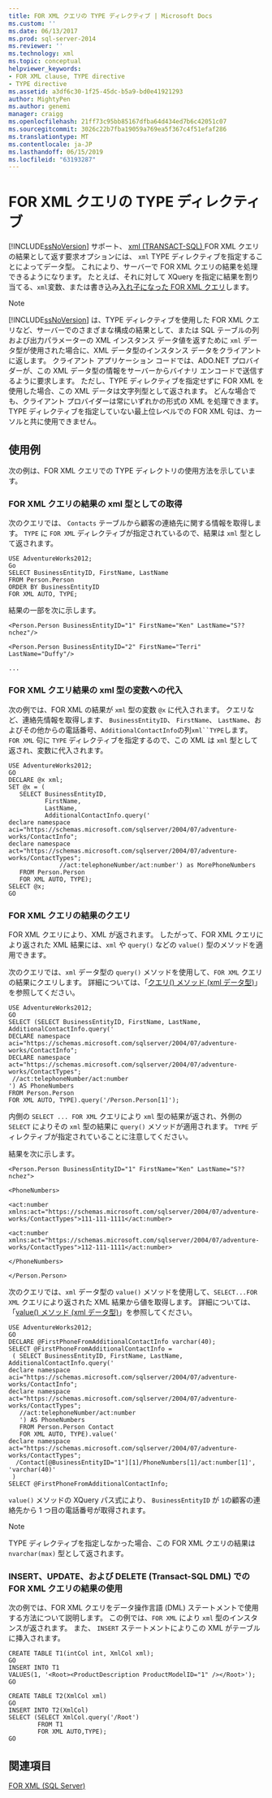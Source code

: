 ```yaml
---
title: FOR XML クエリの TYPE ディレクティブ | Microsoft Docs
ms.custom: ''
ms.date: 06/13/2017
ms.prod: sql-server-2014
ms.reviewer: ''
ms.technology: xml
ms.topic: conceptual
helpviewer_keywords:
- FOR XML clause, TYPE directive
- TYPE directive
ms.assetid: a3df6c30-1f25-45dc-b5a9-bd0e41921293
author: MightyPen
ms.author: genemi
manager: craigg
ms.openlocfilehash: 21ff73c95bb85167dfba64d434ed7b6c42051c07
ms.sourcegitcommit: 3026c22b7fba19059a769ea5f367c4f51efaf286
ms.translationtype: MT
ms.contentlocale: ja-JP
ms.lasthandoff: 06/15/2019
ms.locfileid: "63193287"
---
```

# <a name="type-directive-in-for-xml-queries"></a>FOR XML クエリの TYPE ディレクティブ
  [!INCLUDE[ssNoVersion](../../includes/ssnoversion-md.md)] サポート、 [xml &#40;TRANSACT-SQL&#41; ](/sql/t-sql/xml/xml-transact-sql) FOR XML クエリの結果として返す要求オプションには、 `xml` TYPE ディレクティブを指定することによってデータ型。 これにより、サーバーで FOR XML クエリの結果を処理できるようになります。 たとえば、それに対して XQuery を指定に結果を割り当てる、`xml`変数、または書き込み[入れ子になった FOR XML クエリ](use-nested-for-xml-queries.md)します。  
  
> [!NOTE]  
>  [!INCLUDE[ssNoVersion](../../includes/ssnoversion-md.md)] は、TYPE ディレクティブを使用した FOR XML クエリなど、サーバーでのさまざまな構成の結果として、または SQL テーブルの列および出力パラメーターの XML インスタンス データ値を返すために `xml` データ型が使用された場合に、XML データ型のインスタンス データをクライアントに返します。 クライアント アプリケーション コードでは、ADO.NET プロバイダーが、この XML データ型の情報をサーバーからバイナリ エンコードで送信するように要求します。 ただし、TYPE ディレクティブを指定せずに FOR XML を使用した場合、この XML データは文字列型として返されます。 どんな場合でも、クライアント プロバイダーは常にいずれかの形式の XML を処理できます。 TYPE ディレクティブを指定していない最上位レベルでの FOR XML 句は、カーソルと共に使用できません。  
  
## <a name="examples"></a>使用例  
 次の例は、FOR XML クエリでの TYPE ディレクトリの使用方法を示しています。  
  
### <a name="retrieving-for-xml-query-results-as-xml-type"></a>FOR XML クエリの結果の xml 型としての取得  
 次のクエリでは、 `Contacts` テーブルから顧客の連絡先に関する情報を取得します。 `TYPE` に `FOR XML` ディレクティブが指定されているので、結果は `xml` 型として返されます。  
  
```  
USE AdventureWorks2012;  
Go  
SELECT BusinessEntityID, FirstName, LastName  
FROM Person.Person  
ORDER BY BusinessEntityID  
FOR XML AUTO, TYPE;  
```  
  
 結果の一部を次に示します。  
  
 `<Person.Person BusinessEntityID="1" FirstName="Ken" LastName="S??nchez"/>`  
  
 `<Person.Person BusinessEntityID="2" FirstName="Terri" LastName="Duffy"/>`  
  
 `...`  
  
### <a name="assigning-for-xml-query-results-to-an-xml-type-variable"></a>FOR XML クエリ結果の xml 型の変数への代入  
 次の例では、FOR XML の結果が `xml` 型の変数 `@x` に代入されます。 クエリなど、連絡先情報を取得します、 `BusinessEntityID`、 `FirstName`、 `LastName`、およびその他からの電話番号、`AdditionalContactInfo`の列`xml``TYPE`します。 `FOR XML` 句に `TYPE` ディレクティブを指定するので、この XML は `xml` 型として返され、変数に代入されます。  
  
```  
USE AdventureWorks2012;  
GO  
DECLARE @x xml;  
SET @x = (  
   SELECT BusinessEntityID,   
          FirstName,   
          LastName,   
          AdditionalContactInfo.query('  
declare namespace aci="https://schemas.microsoft.com/sqlserver/2004/07/adventure-works/ContactInfo";  
declare namespace act="https://schemas.microsoft.com/sqlserver/2004/07/adventure-works/ContactTypes";  
              //act:telephoneNumber/act:number') as MorePhoneNumbers  
   FROM Person.Person  
   FOR XML AUTO, TYPE);  
SELECT @x;  
GO  
```  
  
### <a name="querying-results-of-a-for-xml-query"></a>FOR XML クエリの結果のクエリ  
 FOR XML クエリにより、XML が返されます。 したがって、FOR XML クエリにより返された XML 結果には、`xml` や `query()` などの `value()` 型のメソッドを適用できます。  
  
 次のクエリでは、`xml` データ型の `query()` メソッドを使用して、`FOR XML` クエリの結果にクエリします。 詳細については、「[クエリ&#40;&#41; メソッド &#40;xml データ型&#41;](/sql/t-sql/xml/query-method-xml-data-type)」を参照してください。  
  
```  
USE AdventureWorks2012;  
GO  
SELECT (SELECT BusinessEntityID, FirstName, LastName, AdditionalContactInfo.query('  
DECLARE namespace aci="https://schemas.microsoft.com/sqlserver/2004/07/adventure-works/ContactInfo";  
DECLARE namespace act="https://schemas.microsoft.com/sqlserver/2004/07/adventure-works/ContactTypes";  
 //act:telephoneNumber/act:number  
') AS PhoneNumbers  
FROM Person.Person  
FOR XML AUTO, TYPE).query('/Person.Person[1]');  
```  
  
 内側の `SELECT ... FOR XML` クエリにより `xml` 型の結果が返され、外側の `SELECT` によりその `xml` 型の結果に `query()` メソッドが適用されます。 `TYPE` ディレクティブが指定されていることに注意してください。  
  
 結果を次に示します。  
  
 `<Person.Person BusinessEntityID="1" FirstName="Ken" LastName="S??nchez">`  
  
 `<PhoneNumbers>`  
  
 `<act:number xmlns:act="https://schemas.microsoft.com/sqlserver/2004/07/adventure-works/ContactTypes">111-111-1111</act:number>`  
  
 `<act:number xmlns:act="https://schemas.microsoft.com/sqlserver/2004/07/adventure-works/ContactTypes">112-111-1111</act:number>`  
  
 `</PhoneNumbers>`  
  
 `</Person.Person>`  
  
 次のクエリでは、`xml` データ型の `value()` メソッドを使用して、`SELECT...FOR XML` クエリにより返された XML 結果から値を取得します。 詳細については、「[value&#40;&#41; メソッド &#40;xml データ型&#41;](/sql/t-sql/xml/value-method-xml-data-type)」を参照してください。  
  
```  
USE AdventureWorks2012;  
GO  
DECLARE @FirstPhoneFromAdditionalContactInfo varchar(40);  
SELECT @FirstPhoneFromAdditionalContactInfo =   
 ( SELECT BusinessEntityID, FirstName, LastName, AdditionalContactInfo.query('  
declare namespace aci="https://schemas.microsoft.com/sqlserver/2004/07/adventure-works/ContactInfo";  
declare namespace act="https://schemas.microsoft.com/sqlserver/2004/07/adventure-works/ContactTypes";  
   //act:telephoneNumber/act:number  
   ') AS PhoneNumbers  
   FROM Person.Person Contact  
   FOR XML AUTO, TYPE).value('  
declare namespace act="https://schemas.microsoft.com/sqlserver/2004/07/adventure-works/ContactTypes";  
  /Contact[@BusinessEntityID="1"][1]/PhoneNumbers[1]/act:number[1]', 'varchar(40)'  
 )  
SELECT @FirstPhoneFromAdditionalContactInfo;  
```  
  
 `value()` メソッドの XQuery パス式により、 `BusinessEntityID` が `1`の顧客の連絡先から 1 つ目の電話番号が取得されます。  
  
> [!NOTE]  
>  TYPE ディレクティブを指定しなかった場合、この FOR XML クエリの結果は `nvarchar(max)` 型として返されます。  
  
### <a name="using-for-xml-query-results-in-insert-update-and-delete-transact-sql-dml"></a>INSERT、UPDATE、および DELETE (Transact-SQL DML) での FOR XML クエリの結果の使用  
 次の例では、FOR XML クエリをデータ操作言語 (DML) ステートメントで使用する方法について説明します。 この例では、`FOR XML` により `xml` 型のインスタンスが返されます。 また、 `INSERT` ステートメントによりこの XML がテーブルに挿入されます。  
  
```  
CREATE TABLE T1(intCol int, XmlCol xml);  
GO  
INSERT INTO T1   
VALUES(1, '<Root><ProductDescription ProductModelID="1" /></Root>');  
GO  
  
CREATE TABLE T2(XmlCol xml)  
GO  
INSERT INTO T2(XmlCol)   
SELECT (SELECT XmlCol.query('/Root')   
        FROM T1   
        FOR XML AUTO,TYPE);   
GO  
```  
  
## <a name="see-also"></a>関連項目  
 [FOR XML &#40;SQL Server&#41;](../xml/for-xml-sql-server.md)  
  
  
